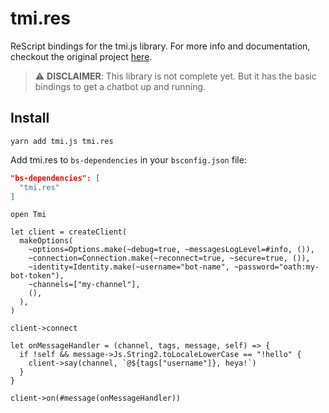 # tmi.res

ReScript bindings for the tmi.js library. For more info and documentation, checkout the original project [here](https://github.com/tmijs/tmi.js).

> ⚠️ **DISCLAIMER**: This library is not complete yet. But it has the basic bindings to get a chatbot up and running.

## Install

```console
yarn add tmi.js tmi.res
```

Add tmi.res to `bs-dependencies` in your `bsconfig.json` file:

```json
"bs-dependencies": [
  "tmi.res"
]
```

```rescript
open Tmi

let client = createClient(
  makeOptions(
    ~options=Options.make(~debug=true, ~messagesLogLevel=#info, ()),
    ~connection=Connection.make(~reconnect=true, ~secure=true, ()),
    ~identity=Identity.make(~username="bot-name", ~password="oath:my-bot-token"),
    ~channels=["my-channel"],
    (),
  ),
)

client->connect

let onMessageHandler = (channel, tags, message, self) => {
  if !self && message->Js.String2.toLocaleLowerCase == "!hello" {
    client->say(channel, `@${tags["username"]}, heya!`)
  }
}

client->on(#message(onMessageHandler))
```
